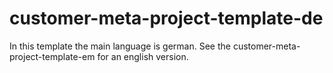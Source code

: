 customer-meta-project-template-de
=================================

In this template the main language is german. See the customer-meta-project-template-em for an english version.
